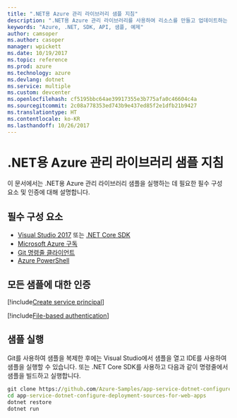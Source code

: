 ```yaml
---
title: ".NET용 Azure 관리 라이브러리 샘플 지침"
description: ".NET용 Azure 관리 라이브러리를 사용하여 리소스를 만들고 업데이트하는 샘플 코드를 가져옵니다."
keywords: "Azure, .NET, SDK, API, 샘플, 예제"
author: camsoper
ms.author: casoper
manager: wpickett
ms.date: 10/19/2017
ms.topic: reference
ms.prod: azure
ms.technology: azure
ms.devlang: dotnet
ms.service: multiple
ms.custom: devcenter
ms.openlocfilehash: cf5195bbc64ae39917355e3b775afa0c46604c4a
ms.sourcegitcommit: 2c08a778353ed743b9e437ed85f2e1dfb21b9427
ms.translationtype: HT
ms.contentlocale: ko-KR
ms.lasthandoff: 10/26/2017
---
```

# <a name="azure-management-libraries-for-net-sample-instructions"></a>.NET용 Azure 관리 라이브러리 샘플 지침

이 문서에서는 .NET용 Azure 관리 라이브러리 샘플을 실행하는 데 필요한 필수 구성 요소 및 인증에 대해 설명합니다.

## <a name="prerequisties"></a>필수 구성 요소 

* [Visual Studio 2017](https://www.visualstudio.com/vs/) 또는 [.NET Core SDK](https://www.microsoft.com/net/download/core)
* [Microsoft Azure 구독](https://azure.microsoft.com/free/)
* [Git 명령줄 클라이언트](https://git-scm.com/)
* [Azure PowerShell](/powershell/azure/install-azurerm-ps)

## <a name="authentication-for-all-samples"></a>모든 샘플에 대한 인증

[!include[Create service principal](includes/create-sp.md)]

[!include[File-based authentication](includes/file-based-auth.md)]

## <a name="running-the-samples"></a>샘플 실행

Git를 사용하여 샘플을 복제한 후에는 Visual Studio에서 샘플을 열고 IDE를 사용하여 샘플을 실행할 수 있습니다.  또는 .NET Core SDK를 사용하고 다음과 같이 명령줄에서 샘플을 빌드하고 실행합니다.

```cmd
git clone https://github.com/Azure-Samples/app-service-dotnet-configure-deployment-sources-for-web-apps.git
cd app-service-dotnet-configure-deployment-sources-for-web-apps
dotnet restore
dotnet run
```
